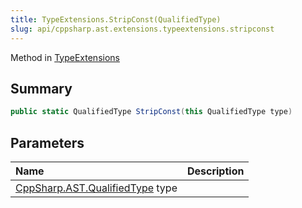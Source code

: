 ```yaml
---
title: TypeExtensions.StripConst(QualifiedType)
slug: api/cppsharp.ast.extensions.typeextensions.stripconst
---
```

Method in [TypeExtensions](/api/cppsharp/ast/extensions/typeextensions)

## Summary



```csharp
public static QualifiedType StripConst(this QualifiedType type)
```

## Parameters

|Name|Description|
|:---|:---|
|[CppSharp.AST.QualifiedType](/api/cppsharp/ast/qualifiedtype) type||

